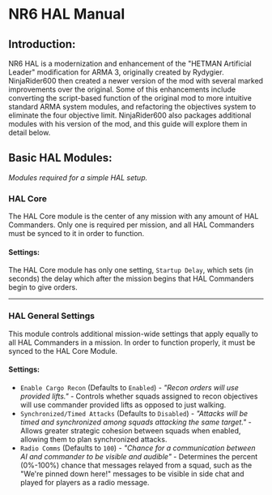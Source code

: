 # NR6 HAL Manual

## Introduction:
NR6 HAL is a modernization and enhancement of the "HETMAN Artificial Leader" modification for ARMA 3, originally created by Rydygier. NinjaRider600 then created a newer version of the mod with several marked improvements over the original. Some of this enhancements include converting the script-based function of the original mod to more intuitive standard ARMA system modules, and refactoring the objectives system to eliminate the four objective limit. NinjaRider600 also packages additional modules with his version of the mod, and this guide will explore them in detail below.

## Basic HAL Modules:
*Modules required for a simple HAL setup.*

### **HAL Core**
The HAL Core module is the center of any mission with any amount of HAL Commanders. Only one is required per mission, and all HAL Commanders must be synced to it in order to function.

#### Settings:
The HAL Core module has only one setting, `Startup Delay`, which sets (in seconds) the delay which after the mission begins that HAL Commanders begin to give orders.

---

### **HAL General Settings**
This module controls additional mission-wide settings that apply equally to all HAL Commanders in a mission. In order to function properly, it must be synced to the HAL Core Module.

#### Settings:
- `Enable Cargo Recon` (Defaults to `Enabled`) - *"Recon orders will use provided lifts."* - Controls whether squads assigned to recon objectives will use commander provided lifts as opposed to just walking.
- `Synchronized/Timed Attacks` (Defaults to `Disabled`) - *"Attacks will be timed and synchronized among squads attacking the same target."* - Allows greater strategic cohesion between squads when enabled, allowing them to plan synchronized attacks.
- `Radio Comms` (Defaults to `100`) - *"Chance for a communication between AI and commander to be visible and audible"* - Determines the percent (0%-100%) chance that messages relayed from a squad, such as the "We're pinned down here!" messages to be visible in side chat and played for players as a radio message.
